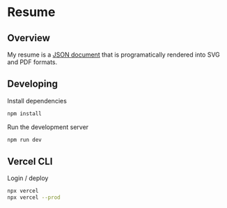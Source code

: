 # Resume

## Overview

My resume is a [JSON document](resume.json) that is programatically rendered into SVG and PDF formats.

## Developing

Install dependencies

```bash
npm install
```

Run the development server

```bash
npm run dev
```

## Vercel CLI

Login / deploy

```bash
npx vercel
npx vercel --prod
```

